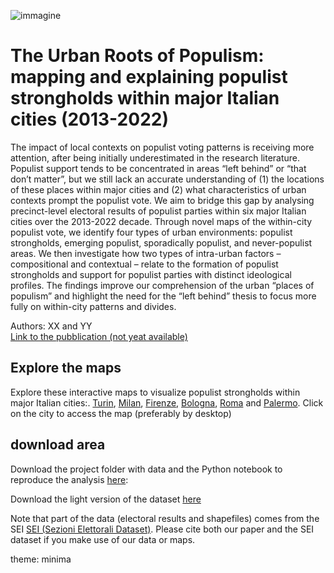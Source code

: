 
![immagine](https://populiststrongholds.github.io/populist-strongholds/docs/assets/figure3.png) 

# The Urban Roots of Populism: mapping and explaining populist strongholds within major Italian cities (2013-2022)
The impact of local contexts on populist voting patterns is receiving more attention, after being initially underestimated in the research literature. Populist support tends to be concentrated in areas “left behind” or “that don’t matter”, but we still lack an accurate understanding of (1) the locations of these places within major cities and (2) what characteristics of urban contexts prompt the populist vote. We aim to bridge this gap by analysing precinct-level electoral results of populist parties within six major Italian cities over the 2013-2022 decade. Through novel maps of the within-city populist vote, we identify four types of urban environments: populist strongholds, emerging populist, sporadically populist, and never-populist areas. We then investigate how two types of intra-urban factors – compositional and contextual – relate to the formation of populist strongholds and support for populist parties with distinct ideological profiles. The findings improve our comprehension of the urban “places of populism” and highlight the need for the “left behind” thesis to focus more fully on within-city patterns and divides. 

Authors: XX and YY  
[Link to the pubblication (not yeat available)]()


## Explore the maps  
Explore these interactive maps to visualize populist strongholds within major Italian cities:.
[Turin](https://populiststrongholds.github.io/populist-strongholds/maps/map_TORINO.html), [Milan](https://populiststrongholds.github.io/populist-strongholds/maps/map_MILANO.html), [Firenze](https://populiststrongholds.github.io/populist-strongholds/maps/map_FIRENZE.html), [Bologna](https://populiststrongholds.github.io/populist-strongholds/maps/map_BOLOGNA.html), [Roma](https://populiststrongholds.github.io/populist-strongholds/maps/map_ROMA.html) and [Palermo](https://populiststrongholds.github.io/populist-strongholds/maps/map_PALERMO.html). Click on the city to access the map (preferably by desktop)

## download area
Download the project folder with data and the Python notebook to reproduce the analysis [here](https://github.com/populiststrongholds/populist-strongholds/raw/main/populist_strongholds.rar):

Download the light version of the dataset [here](https://raw.githubusercontent.com/populiststrongholds/populist-strongholds/main/data/dataset_populisti_sezioni.csv)

Note that part of the data (electoral results and shapefiles) comes from the SEI [SEI (Sezioni Elettorali Dataset)](https://github.com/gabrielepinto/dati-sezioni-elettorali). Please cite both our paper and the SEI dataset if you make use of our data or maps.






theme: minima
